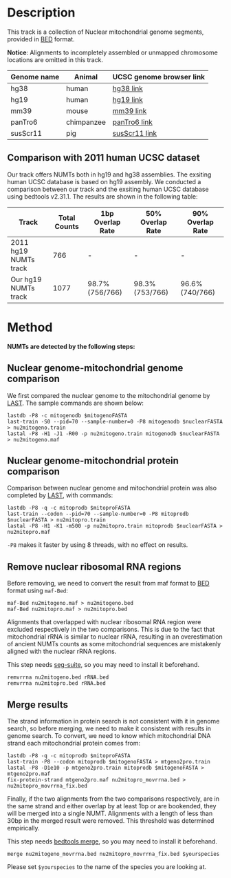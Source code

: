 # Description

This track is a collection of Nuclear mitochondrial genome segments, provided in [BED][] format.

**Notice**: Alignments to incompletely assembled or unmapped chromosome locations are omitted in this track.

|  Genome name |   Animal   | UCSC genome browser link  |
|--------------|------------|---------------------------|
|     hg38     |    human   |      [hg38 link][]        |
|     hg19     |    human   |      [hg19 link][]        |
|     mm39     |    mouse   |      [mm39 link][]        |
|    panTro6   | chimpanzee |      [panTro6 link][]     |
|    susScr11  |    pig     |     [susScr11 link][]     |

## Comparison with 2011 human UCSC dataset
Our track offers NUMTs both in hg19 and hg38 assemblies. The exsiting human UCSC database is based on hg19 assembly. We conducted a comparison between our track and the exsiting human UCSC database using bedtools v2.31.1. The results are shown in the following table:

|        Track            |  Total Counts  |  1bp Overlap Rate |  50% Overlap Rate  |  90% Overlap Rate  |
|-------------------------|----------------|-------------------|--------------------|--------------------|
|  2011 hg19 NUMTs track  |      766       |         -         |         -          |         -          |
|  Our hg19 NUMTs track   |      1077      |   98.7%(756/766)  |   98.3%(753/766)   |   96.6%(740/766)   |


# Method

**NUMTs are detected by the following steps:**

## Nuclear genome-mitochondrial genome comparison
We first compared the nuclear genome to the mitochondrial genome by [LAST][]. The sample commands are shown below:

    lastdb -P8 -c mitogenodb $mitogenoFASTA
    last-train -S0 --pid=70 --sample-number=0 -P8 mitogenodb $nuclearFASTA > nu2mitogeno.train
    lastal -P8 -H1 -J1 -R00 -p nu2mitogeno.train mitogenodb $nuclearFASTA > nu2mitogeno.maf

## Nuclear genome-mitochondrial protein comparison
Comparison between nuclear genome and mitochondrial protein was also completed by [LAST][], with commands:

    lastdb -P8 -q -c mitoprodb $mitoproFASTA
    last-train --codon --pid=70 --sample-number=0 -P8 mitoprodb $nuclearFASTA > nu2mitopro.train
    lastal -P8 -H1 -K1 -m500 -p nu2mitopro.train mitoprodb $nuclearFASTA > nu2mitopro.maf
    
`-P8` makes it faster by using 8 threads, with no effect on results.


## Remove nuclear ribosomal RNA regions
Before removing, we need to convert the result from maf format to [BED][] format using `maf-Bed`:

    maf-Bed nu2mitogeno.maf > nu2mitogeno.bed
    maf-Bed nu2mitopro.maf > nu2mitopro.bed


Alignments that overlapped with nuclear ribosomal RNA region were excluded respectively in the two comparisons. This is due to the fact that mitochondrial rRNA is similar to nuclear rRNA, resulting in an overestimation of ancient NUMTs counts as some mitochondrial sequences are mistakenly aligned with the nuclear rRNA regions.

This step needs [seg-suite][], so you may need to install it beforehand.

    remvrrna nu2mitogeno.bed rRNA.bed
    remvrrna nu2mitopro.bed rRNA.bed

## Merge results 
The strand information in protein search is not consistent with it in genome search, so before merging, we need to make it consistent with results in genome search. To convert, we need to know which mitochondrial DNA strand each mitochondrial protein comes from:

    lastdb -P8 -q -c mitoprodb $mitoproFASTA
    last-train -P8 --codon mitoprodb $mitogenoFASTA > mtgeno2pro.train
    lastal -P8 -D1e10 -p mtgeno2pro.train mitoprodb $mitogenoFASTA > mtgeno2pro.maf
    fix-protein-strand mtgeno2pro.maf nu2mitopro_movrrna.bed > nu2mitopro_movrrna_fix.bed

Finally, if the two alignments from the two comparisons respectively, are in the same strand and either overlap by at least 1bp or are bookended, they will be merged into a single NUMT. Alignments with a length of less than 30bp in the merged result were removed. This threshold was determined empirically.

This step needs [bedtools merge][], so you may need to install it beforehand.

    merge nu2mitogeno_movrrna.bed nu2mitopro_movrrna_fix.bed $yourspecies 

Please set `$yourspecies` to the name of the species you are looking at.


[LAST]: https://gitlab.com/mcfrith/last/-/tree/main?ref_type=heads
[BED]: https://genome.ucsc.edu/FAQ/FAQformat.html#format1
[seg-suite]: https://github.com/mcfrith/seg-suite
[bedtools merge]: https://bedtools.readthedocs.io/en/latest/content/tools/merge.html
[hg38 link]: https://genome.ucsc.edu/cgi-bin/hgTracks?db=hg38&hubUrl=https://raw.githubusercontent.com/Koumokuyou/NUMTs/main/hub.txt
[hg19 link]: https://genome.ucsc.edu/cgi-bin/hgTracks?db=hg19&hubUrl=https://raw.githubusercontent.com/Koumokuyou/NUMTs/main/hub.txt
[mm39 link]: https://genome.ucsc.edu/cgi-bin/hgTracks?db=mm39&hubUrl=https://raw.githubusercontent.com/Koumokuyou/NUMTs/main/hub.txt
[panTro6 link]: https://genome.ucsc.edu/cgi-bin/hgTracks?db=panTro6&hubUrl=https://raw.githubusercontent.com/Koumokuyou/NUMTs/main/hub.txt
[susScr11 link]: https://genome.ucsc.edu/cgi-bin/hgTracks?db=susScr11&hubUrl=https://raw.githubusercontent.com/Koumokuyou/NUMTs/main/hub.txt